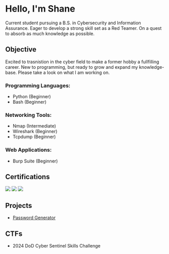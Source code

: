 # Hello, I'm Shane

Current student pursuing a B.S. in Cybersecurity and Information Assurance. Eager to develop a strong skill set as a Red Teamer. On a quest to absorb as much knowledge as possible. 

## Objective

Excited to trasnistion in the cyber field to make a former hobby a fullfilling career. New to programming, but ready to grow and expand my knowledge-base. Please take a look on what I am working on. 

### Programming Languages:
- Python (Beginner)
- Bash (Beginner)

### Networking Tools:
- Nmap (Intermediate)
- Wireshark (Beginner)
- Tcpdump (Beginner)

### Web Applications:
- Burp Suite (Beginner)


## Certifications
<div>
<img src="https://img.shields.io/badge/-Security%2B-FF0000?&style=for-the-badge&logo=CompTIA&logoColor=white" />
<img src="https://img.shields.io/badge/-Network%2B-007ACC?&style=for-the-badge&logo=CompTIA&logoColor=white" />
<img src="https://img.shields.io/badge/-A%2B-4D4D4D?&style=for-the-badge&logo=CompTIA&logoColor=white" />
</div>

## Projects
- <a href="https://github.com/Shane-Ellington/Password-Generator/tree/main"> Password Generator </a>

## CTFs

- 2024 DoD Cyber Sentinel Skills Challenge
